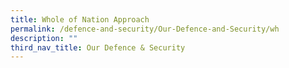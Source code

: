 ```yaml
---
title: Whole of Nation Approach
permalink: /defence-and-security/Our-Defence-and-Security/wh
description: ""
third_nav_title: Our Defence & Security
---
```

